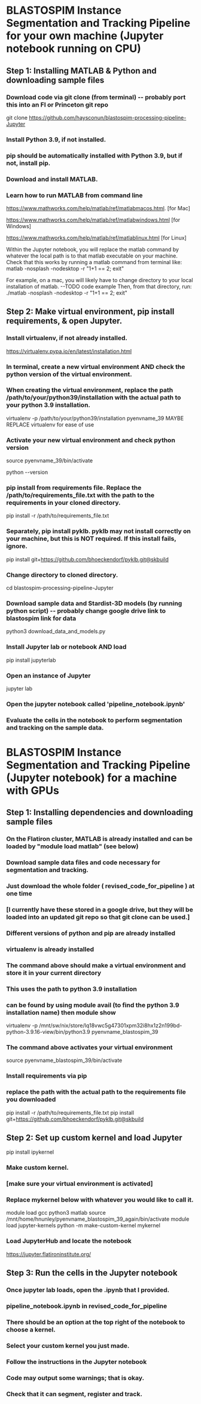 
# BLASTOSPIM Instance Segmentation and Tracking Pipeline for your own machine (Jupyter notebook running on CPU)

## Step 1: Installing MATLAB & Python and downloading sample files

### Download code via git clone (from terminal) -- probably port this into an FI or Princeton git repo
git clone https://github.com/haysconun/blastospim-processing-pipeline-Jupyter

### Install Python 3.9, if not installed.
### pip should be automatically installed with Python 3.9, but if not, install pip.

### Download and install MATLAB.
### Learn how to run MATLAB from command line
https://www.mathworks.com/help/matlab/ref/matlabmacos.html.   [for Mac]

https://www.mathworks.com/help/matlab/ref/matlabwindows.html  [for Windows]

https://www.mathworks.com/help/matlab/ref/matlablinux.html    [for Linux]

Within the Jupyter notebook, you will replace the matlab command by whatever the local path is to that matlab executable on your machine.
Check that this works by running a matlab command from terminal like:
matlab -nosplash -nodesktop -r "1+1 == 2; exit"

For example, on a mac, you will likely have to change directory to your local installation of matlab. --TODO code example
Then, from that directory, run:
./matlab -nosplash -nodesktop -r "1+1 == 2; exit"

## Step 2: Make virtual environment, pip install requirements, & open Jupyter.

### Install virtualenv, if not already installed.
https://virtualenv.pypa.io/en/latest/installation.html

### In terminal, create a new virtual environment AND check the python version of the virtual environment.
### When creating the virtual environment, replace the path /path/to/your/python39/installation with the actual path to your python 3.9 installation.
virtualenv -p /path/to/your/python39/installation pyenvname_39
MAYBE REPLACE virtualenv for ease of use

### Activate your new virtual environment and check python version
source pyenvname_39/bin/activate

python --version

### pip install from requirements file. Replace the /path/to/requirements_file.txt with the path to the requirements in your cloned directory.
pip install -r /path/to/requirements_file.txt

### Separately, pip install pyklb. pyklb may not install correctly on your machine, but this is NOT required. If this install fails, ignore. 
pip install git+https://github.com/bhoeckendorf/pyklb.git@skbuild

### Change directory to cloned directory.
cd blastospim-processing-pipeline-Jupyter

### Download sample data and Stardist-3D models (by running python script) -- probably change google drive link to blastospim link for data
python3 download_data_and_models.py

### Install Jupyter lab or notebook AND load
pip install jupyterlab

### Open an instance of Jupyter
jupyter lab

### Open the jupyter notebook called 'pipeline_notebook.ipynb'
### Evaluate the cells in the notebook to perform segmentation and tracking on the sample data.

# BLASTOSPIM Instance Segmentation and Tracking Pipeline (Jupyter notebook) for a machine with GPUs

## Step 1: Installing dependencies and downloading sample files


### On the Flatiron cluster, MATLAB is already installed and can be loaded by "module load matlab" (see below)

### Download sample data files and code necessary for segmentation and tracking.
### Just download the whole folder ( revised_code_for_pipeline ) at one time
### [I currently have these stored in a google drive, but they will be loaded into an updated git repo so that git clone can be used.]

### Different versions of python and pip are already installed
### virtualenv is already installed

### The command above should make a virtual environment and store it in your current directory
### This uses the path to python 3.9 installation 
### can be found by using module avail (to find the python 3.9 installation name) then module show
virtualenv -p /mnt/sw/nix/store/lq18vwc5g47301xpm32i8hx1z2n199bd-python-3.9.16-view/bin/python3.9 pyenvname_blastospim_39

### The command above activates your virtual environment
source pyenvname_blastospim_39/bin/activate

### Install requirements via pip
### replace the path with the actual path to the requirements file you downloaded
pip install -r /path/to/requirements_file.txt
pip install git+https://github.com/bhoeckendorf/pyklb.git@skbuild

## Step 2: Set up custom kernel and load Jupyter
pip install ipykernel

### Make custom kernel.
### [make sure your virtual environment is activated]
### Replace mykernel below with whatever you would like to call it.
module load gcc python3 matlab
source /mnt/home/hnunley/pyenvname_blastospim_39_again/bin/activate
module load jupyter-kernels
python -m make-custom-kernel mykernel

### Load JupyterHub and locate the notebook
https://jupyter.flatironinstitute.org/

## Step 3: Run the cells in the Jupyter notebook

### Once jupyter lab loads, open the .ipynb that I provided.
### pipeline_notebook.ipynb in revised_code_for_pipeline
### There should be an option at the top right of the notebook to choose a kernel.
### Select your custom kernel you just made.
### Follow the instructions in the Jupyter notebook
### Code may output some warnings; that is okay.
### Check that it can segment, register and track.
